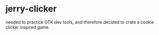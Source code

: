 # jerry-clicker
needed to practice GTK dev tools, and therefore decided to crate a cookie clicker inspired game.

